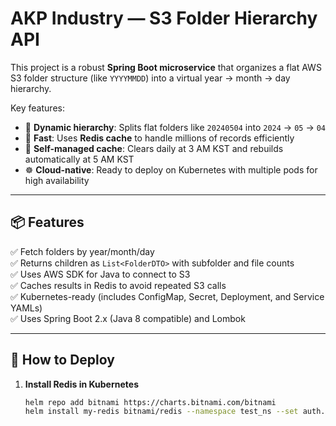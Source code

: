 # AKP Industry — S3 Folder Hierarchy API

This project is a robust **Spring Boot microservice** that organizes a flat AWS S3 folder structure (like `YYYYMMDD`) into a virtual year → month → day hierarchy.

Key features:
- 📁 **Dynamic hierarchy**: Splits flat folders like `20240504` into `2024` → `05` → `04`
- 🚀 **Fast**: Uses **Redis cache** to handle millions of records efficiently
- 🔄 **Self-managed cache**: Clears daily at 3 AM KST and rebuilds automatically at 5 AM KST
- ☸️ **Cloud-native**: Ready to deploy on Kubernetes with multiple pods for high availability

---

## 📦 Features

✅ Fetch folders by year/month/day  
✅ Returns children as `List<FolderDTO>` with subfolder and file counts  
✅ Uses AWS SDK for Java to connect to S3  
✅ Caches results in Redis to avoid repeated S3 calls  
✅ Kubernetes-ready (includes ConfigMap, Secret, Deployment, and Service YAMLs)  
✅ Uses Spring Boot 2.x (Java 8 compatible) and Lombok

---

## 🚀 How to Deploy

1. **Install Redis in Kubernetes**

   ```bash
   helm repo add bitnami https://charts.bitnami.com/bitnami
   helm install my-redis bitnami/redis --namespace test_ns --set auth.enabled=false
